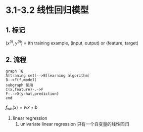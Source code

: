 # 3.1-3.2 线性回归模型
## 1. 标记
$(x^{(i)},y^{(i)})$ = ith training example, (input, output) or (feature, target)
## 2. 流程
```mermaid
graph TB
A[traning set]-->B[learning algorithm]
B-->F(f,model)
subgraph 使用
C(x,feature)-.->F
F-.->D(y-hat,prediction)
end
```

$f_{wb}(x)=wx+b$
1. linear regression
	1. univariate linear regression 只有一个自变量的线性回归


